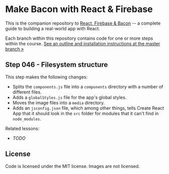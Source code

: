 Make Bacon with React & Firebase
================================

This is the companion repository to [React, Firebase & Bacon](https://frontarm.com/bacon) -- a complete guide to building a real-world app with React.

Each branch within this repository contains code for one or more steps within the course. [See an outline and installation instructions at the master branch &raquo;](https://github.com/frontarm/react-firebase-bacon)


Step 046 - Filesystem structure
--------

This step makes the following changes:

- Splits the `components.js` file into a `components` directory with a number of different files.
- Adds a `globalStyles.js` file for the app's global styles.
- Moves the image files into a `media` directory.
- Adds an `jsconfig.json` file, which among other things, tells Create React App that it should look in the `src` folder for modules that it can't find in `node_modules`.

Related lessons:

- *TODO*


License
-------

Code is licensed under the MIT license. Images are not licensed.